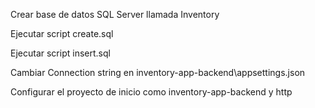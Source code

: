 Crear base de datos SQL Server llamada Inventory

Ejecutar script create.sql

Ejecutar script insert.sql

Cambiar Connection string en inventory-app-backend\appsettings.json

Configurar el proyecto de inicio como inventory-app-backend y http